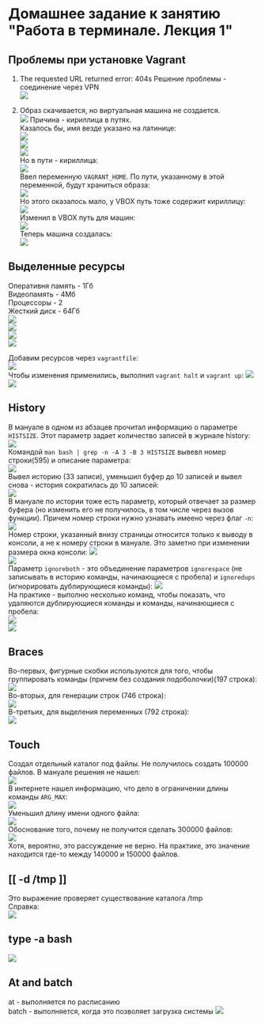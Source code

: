 # Домашнее задание к занятию "Работа в терминале. Лекция 1"

## Проблемы при установке Vagrant

1) The requested URL returned error: 404s
Решение проблемы - соединение через VPN\
 ![](./img/er1.png)

   
2) Образ скачивается, но виртуальная машина не создается.\
![](./img/er2.png)
Причина - кириллица в путях.\
Казалось бы, имя везде указано на латинице:\
![](./img/name1.png)\
![](./img/name2.png)\
![](./img/name3.png)\
Но в пути - кириллица:\
![](./img/name4.png)\
Ввел переменную `VAGRANT_HOME`. По пути, указанному в этой переменной, будут храниться образа:\
![](./img/img3.png)\
Но этого оказалось мало, у VBOX путь тоже содержит кириллицу:\
![](./img/er5.png)\
Изменил в VBOX путь для машин:\
![](./img/img4.png)\
Теперь машина создалась:\
![](./img/img5.png)


## Выделенные ресурсы
Оперативня память - 1Гб\
Видеопамять - 4Мб\
Процессоры - 2\
Жесткий диск - 64Гб\
![](./img/res1.png)\
![](./img/res2.png)\
![](./img/res2_2.png)\
![](./img/res3.png)

Добавим ресурсов через `vagrantfile`:\
![](./img/vagrantfile.png)\
Чтобы изменения применились, выполнил `vagrant halt` и `vagrant up`:
![](./img/res4.png)\
![](./img/res5.png)

## History
В мануале в одном из абзацев прочитал информацию о параметре `HISTSIZE`. Этот параметр задает количество записей в журнале history:\
![](./img/hist2.png)\
Командой `man bash | grep -n -A 3 -B 3 HISTSIZE` вывевл номер строки(595) и описание параметра:\
![](./img/hist4.png)\
Вывел историю (33 записи), уменьшил буфер до 10 записей и вывел снова - история сократилась до 10 записей:\
![](./img/hist3.png)\
В мануале по истории тоже есть параметр, который отвечает за размер буфера (но изменить его не получилось, в том числе через вызов функции).
Причем номер строки нужно узнавать имеено через флаг `-n`:\
![](./img/hist_1.png)\
Номер строки, указанный внизу страницы относится только к выводу в консоли, а не к номеру строки в мануале. Это заметно при изменении размера окна консоли:
![](./img/hist.png)\
![](./img/hist_2.png)\
Параметр `ignoreboth` - это объединение параметров `ignorespace` (не записывать в историю команды, начинающиеся с пробела) и `ignoredups` (игнорировать дублирующиеся команды):
![](./img/ignoreboth.png)\
На практике - выполню несколько команд, чтобы показать, что удаляются дублирующиеся команды и команды, начинающиеся с пробела:\
![](./img/ignoreboth1.png)\
![](./img/ignoreboth2.png)

## Braces
Во-первых, фигурные скобки используются для того, чтобы группировать команды (причем без создания подоболочки)(197 строка):\
![](./img/braces1.png)\
Во-вторых, для генерации строк (746 строка):\
![](./img/braces2.png)\
В-третьих, для выделения переменных (792 строка):\
![](./img/braces3.png)

## Touch
Создал отдельный каталог под файлы. Не получилось создать 100000 файлов. В мануале решения не нашел:\
![](./img/touch.png)\
В интернете нашел информацию, что дело в ограничении длины команды `ARG_MAX`:\
![](./img/touch1.png)\
Уменьшил длину имени одного файла:\
![](./img/touch2.png)\
Обоснование того, почему не получится сделать 300000 файлов:\
![](./img/touch3.png)\
Хотя, вероятно, это рассуждение не верно. На практике, это значение находится где-то между 140000 и 150000 файлов.

## [[ -d /tmp ]]
Это выражение проверяет существование каталога /tmp\
Справка:\
![](./img/exp.png)

## type -a bash
![](./img/type.png)

## At and batch
at - выполняется по расписанию\
batch - выполняется, когда это позволяет загрузка системы
![](./img/at.png)